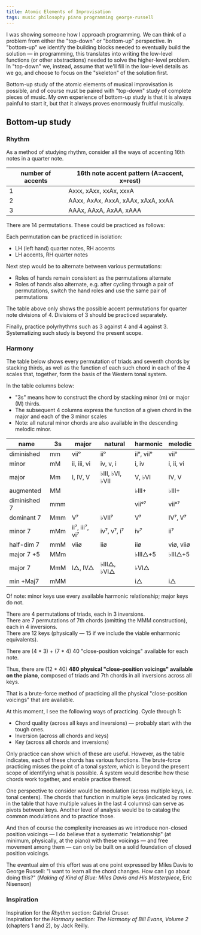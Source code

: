 ```yaml
---
title: Atomic Elements of Improvisation
tags: music philosophy piano programming george-russell
---
```


I was showing someone how I approach programming. We can think of a problem from either the "top-down" or "bottom-up" perspective. In "bottom-up" we identify the building blocks needed to eventually build the solution — in programming, this translates into writing the low-level functions (or other abstractions) needed to solve the higher-level problem. In "top-down" we, instead, assume that we'll fill in the low-level details as we go, and choose to focus on the "skeleton" of the solution first.

Bottom-up study of the atomic elements of musical improvisation is possible, and of course must be paired with "top-down" study of complete pieces of music. My own experience of bottom-up study is that it is always painful to start it, but that it always proves enormously fruitful musically.

## Bottom-up study

### Rhythm

As a method of studying rhythm, consider all the ways of accenting 16th notes in a quarter note.

| number of accents | 16th note accent pattern (A=accent, x=rest) |
| ----------------- | ------------------------------------------- |
| 1                 | Axxx, xAxx, xxAx, xxxA                      |
| 2                 | AAxx, AxAx, AxxA, xAAx, xAxA, xxAA          |
| 3                 | AAAx, AAxA, AxAA, xAAA                      |

There are 14 permutations. These could be practiced as follows:

Each permutation can be practiced in isolation:

- LH (left hand) quarter notes, RH accents
- LH accents, RH quarter notes

Next step would be to alternate between various permutations:

- Roles of hands remain consistent as the permutations alternate
- Roles of hands also alternate, e.g. after cycling through a pair of permutations, switch the hand roles and use the same pair of permutations

The table above only shows the possible accent permutations for quarter note divisions of 4. Divisions of 3 should be practiced separately.

Finally, practice polyrhythms such as 3 against 4 and 4 against 3. Systematizing such study is beyond the present scope.

### Harmony

The table below shows every permutation of triads and seventh chords by stacking thirds, as well as the function of each such chord in each of the 4 scales that, together, form the basis of the Western tonal system.

In the table columns below:

- "3s" means how to construct the chord by stacking minor (m) or major (M) thirds.
- The subsequent 4 columns express the function of a given chord in the major and each of the 3 minor scales
- Note: all natural minor chords are also available in the descending melodic minor.

| name         | 3s  | major          | natural         | harmonic  | melodic   |
| ------------ | --- | -------------- | --------------- | --------- | --------- |
| diminished   | mm  | viiᵒ           | iiᵒ             | iiᵒ, viiᵒ | viiᵒ      |
| minor        | mM  | ii, iii, vi    | iv, v, i        | i, iv     | i, ii, vi |
| major        | Mm  | I, IV, V       | ♭III, ♭VI, ♭VII | V, ♭VI    | IV, V     |
| augmented    | MM  |                |                 | ♭III+     | ♭III+     |
| diminished 7 | mmm |                |                 | viiᵒ⁷     | viiᵒ⁷     |
| dominant 7   | Mmm | V⁷             | ♭VII⁷           | V⁷        | IV⁷, V⁷   |
| minor 7      | mMm | ii⁷, iii⁷, vi⁷ | iv⁷, v⁷, i⁷     | iv⁷       | ii⁷       |
| half-dim 7   | mmM | viiø           | iiø             | iiø       | viø, viiø |
| major 7 +5   | MMm |                |                 | ♭III△+5   | ♭III△+5   |
| major 7      | MmM | I△, IV△        | ♭III△, ♭VI△     | ♭VI△      |           |
| min +Maj7    | mMM |                |                 | i△        | i△        |

Of note: minor keys use every available harmonic relationship; major keys do not.

There are 4 permutations of triads, each in 3 inversions.  
There are 7 permutations of 7th chords (omitting the MMM construction), each in 4 inversions.  
There are 12 keys (physically — 15 if we include the viable enharmonic equivalents).

There are (4 \* 3) + (7 \* 4) 40 "close-position voicings" available for each note.

Thus, there are (12 \* 40) **480 physical "close-position voicings" available on the piano**, composed of triads and 7th chords in all inversions across all keys.

That is a brute-force method of practicing all the physical "close-position voicings" that are available.

At this moment, I see the following ways of practicing. Cycle through 1:

- Chord quality (across all keys and inversions) — probably start with the tough ones.
- Inversion (across all chords and keys)
- Key (across all chords and inversions)

Only practice can show which of these are useful. However, as the table indicates, each of these chords has various functions. The brute-force practicing misses the point of a tonal _system_, which is beyond the present scope of identifying what is possible. A system would describe how these chords work together, and enable practice thereof.

One perspective to consider would be modulation (across multiple keys, i.e. tonal centers). The chords that function in multiple keys (indicated by rows in the table that have multiple values in the last 4 columns) can serve as pivots between keys. Another level of analysis would be to catalog the common modulations and to practice those.

And then of course the complexity increases as we introduce non-closed position voicings — I do believe that a systematic "relationship" (at minimum, physically, at the piano) with these voicings — and free movement among them — can only be built on a solid foundation of closed position voicings.

The eventual aim of this effort was at one point expressed by Miles Davis to George Russell: "I want to learn all the chord changes. How can I go about doing this?" (_Making of Kind of Blue: Miles Davis and His Masterpiece_, Eric Nisenson)

### Inspiration

Inspiration for the _Rhythm_ section: Gabriel Cruser.  
Inspiration for the _Harmony_ section: _The Harmony of Bill Evans, Volume 2_ (chapters 1 and 2), by Jack Reilly.
